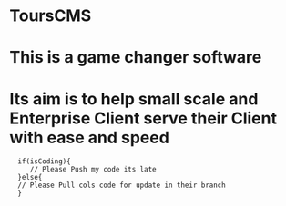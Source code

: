 #       ToursCMS
#         This is a game changer software 
# Its aim is to help small scale and Enterprise Client serve their Client with ease and speed

      if(isCoding){
         // Please Push my code its late
      }else{
      // Please Pull cols code for update in their branch
      }
